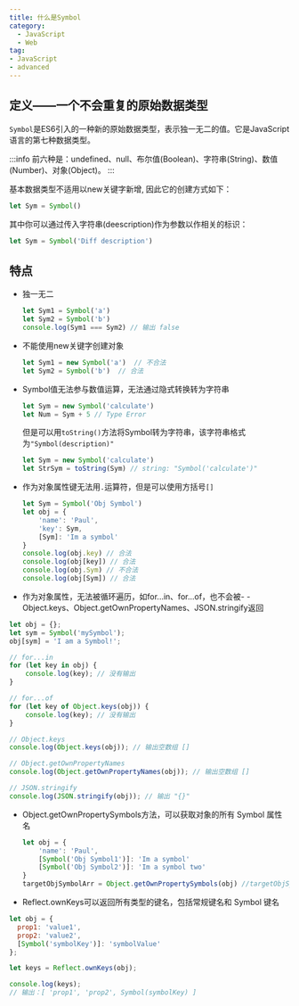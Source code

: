 ```yaml
---
title: 什么是Symbol
category:
  - JavaScript
  - Web
tag:
- JavaScript
- advanced
---
```


## 定义——一个不会重复的原始数据类型

`Symbol`是ES6引入的一种新的原始数据类型，表示独一无二的值。它是JavaScript语言的第七种数据类型。

:::info
前六种是：undefined、null、布尔值(Boolean)、字符串(String)、数值(Number)、对象(Object)。
:::

基本数据类型不适用以new关键字新增, 因此它的创建方式如下：

```javascript
let Sym = Symbol()
```

其中你可以通过传入字符串(deescription)作为参数以作相关的标识：

```javascript
let Sym = Symbol('Diff description')

```

## 特点

- 独一无二

    ```javascript
    let Sym1 = Symbol('a')
    let Sym2 = Symbol('b')
    console.log(Sym1 === Sym2) // 输出 false
    ```

- 不能使用new关键字创建对象

    ```javascript
    let Sym1 = new Symbol('a')  // 不合法
    let Sym2 = Symbol('b')  // 合法
    ```

- Symbol值无法参与数值运算，无法通过隐式转换转为字符串

    ```javascript
    let Sym = new Symbol('calculate')
    let Num = Sym + 5 // Type Error
    ```

    但是可以用`toString()`方法将Symbol转为字符串，该字符串格式为`"Symbol(description)"`

    ```javascript
    let Sym = new Symbol('calculate')
    let StrSym = toString(Sym) // string: "Symbol('calculate')"
    ```

- 作为对象属性键无法用`.`运算符，但是可以使用方括号`[]`

    ```javascript
    let Sym = Symbol('Obj Symbol')
    let obj = {
        'name': 'Paul',
        'key': Sym,
        [Sym]: 'Im a symbol'
    }
    console.log(obj.key) // 合法
    console.log(obj[key]) // 合法
    console.log(obj.Sym) // 不合法
    console.log(obj[Sym]) // 合法
    ```

- 作为对象属性，无法被循环遍历，如for...in、for...of，也不会被- - Object.keys、Object.getOwnPropertyNames、JSON.stringify返回

```javascript
let obj = {};
let sym = Symbol('mySymbol');
obj[sym] = 'I am a Symbol!';

// for...in
for (let key in obj) {
    console.log(key); // 没有输出
}

// for...of
for (let key of Object.keys(obj)) {
    console.log(key); // 没有输出
}

// Object.keys
console.log(Object.keys(obj)); // 输出空数组 []

// Object.getOwnPropertyNames
console.log(Object.getOwnPropertyNames(obj)); // 输出空数组 []

// JSON.stringify
console.log(JSON.stringify(obj)); // 输出 "{}"
```

- Object.getOwnPropertySymbols方法，可以获取对象的所有 Symbol 属性名

    ```javascript
    let obj = {
        'name': 'Paul',
        [Symbol('Obj Symbol1')]: 'Im a symbol'
        [Symbol('Obj Symbol2')]: 'Im a symbol two'
    }
    targetObjSymbolArr = Object.getOwnPropertySymbols(obj) //targetObjSymbolArr = [Symbol('Obj Symbol1'), Symbol('Obj Symbol2')]

    ```

- Reflect.ownKeys可以返回所有类型的键名，包括常规键名和 Symbol 键名

```javascript
let obj = {
  prop1: 'value1',
  prop2: 'value2',
  [Symbol('symbolKey')]: 'symbolValue'
};

let keys = Reflect.ownKeys(obj);

console.log(keys);
// 输出：[ 'prop1', 'prop2', Symbol(symbolKey) ]
```
